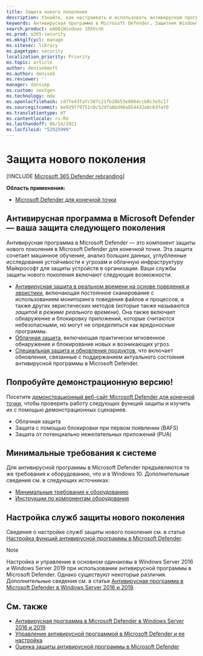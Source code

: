 ```yaml
---
title: Защита нового поколения
description: Узнайте, как настраивать и использовать антивирусную программу в Microsoft Defender (встроенная защита от вредоносных программ и вирусов), а также управлять ею.
keywords: Антивирусная программа в Microsoft Defender, Защитник Windows, защита от вредоносных программ, scep, system center endpoint protection, system center configuration manager, вирус, вредоносная программа, угроза, обнаружение, защита, безопасность
search.product: eADQiWindows 10XVcnh
ms.prod: m365-security
ms.mktglfcycl: manage
ms.sitesec: library
ms.pagetype: security
localization_priority: Priority
ms.topic: article
author: denisebmsft
ms.author: deniseb
ms.reviewer: ''
manager: dansimp
ms.custom: nextgen
ms.technology: mde
ms.openlocfilehash: cd7fe43fafc587c21fb28b53e0084ccb8c3e5c17
ms.sourcegitcommit: be929f79751c0c52dfa6bd98a854432a0c63faf0
ms.translationtype: HT
ms.contentlocale: ru-RU
ms.lasthandoff: 06/14/2021
ms.locfileid: "52925999"
---
```

# <a name="next-generation-protection"></a>Защита нового поколения

[!INCLUDE [Microsoft 365 Defender rebranding](../../includes/microsoft-defender.md)]

**Область применения:**

- [Microsoft Defender для конечной точки](/microsoft-365/security/defender-endpoint/)

## <a name="microsoft-defender-antivirus-your-next-generation-protection"></a>Антивирусная программа в Microsoft Defender — ваша защита следующего поколения

Антивирусная программа в Microsoft Defender — это компонент защиты нового поколения в Microsoft Defender для конечной точки. Эта защита сочетает машинное обучение, анализ больших данных, углубленные исследования устойчивости к угрозам и облачную инфраструктуру Майкрософт для защиты устройств в организации. Ваши службы защиты нового поколения включают следующие возможности.

- [Антивирусная защита в реальном времени на основе поведения и эвристики](configure-protection-features-microsoft-defender-antivirus.md), включающая постоянное сканирование с использованием мониторинга поведения файлов и процессов, а также других эвристических методов (которые также называются *защитой в режиме реального времени*). Она также включает обнаружение и блокировку приложений, которые считаются небезопасными, но могут не определяться как вредоносные программы.
- [Облачная защита](cloud-protection-microsoft-defender-antivirus.md), включающая практически мгновенное обнаружение и блокирование новых и возникающих угроз.
- [Специальная защита и обновления продуктов](manage-updates-baselines-microsoft-defender-antivirus.md), что включает обновления, связанные с поддержанием актуального состояния антивирусной программы в Microsoft Defender.

## <a name="try-a-demo"></a>Попробуйте демонстрационную версию!

Посетите [демонстрационный веб-сайт Microsoft Defender для конечной точки](https://demo.wd.microsoft.com?ocid=cx-wddocs-testground), чтобы проверить работу следующих функций защиты и изучить их с помощью демонстрационных сценариев.
- Облачная защита
- Защита с помощью блокировки при первом появлении (BAFS)
- Защита от потенциально нежелательных приложений (PUA)

## <a name="minimum-system-requirements"></a>Минимальные требования к системе

Для антивирусной программы в Microsoft Defender предъявляются те же требования к оборудованию, что и в Windows 10. Дополнительные сведения см. в следующих источниках:

- [Минимальные требования к оборудованию](/windows-hardware/design/minimum/minimum-hardware-requirements-overview)
- [Инструкции по компонентам оборудования](/windows-hardware/design/component-guidelines/components)

## <a name="configure-next-generation-protection-services"></a>Настройка служб защиты нового поколения

Сведения о настройке служб защиты нового поколения см. в статье [Настройка функций антивирусной программы в Microsoft Defender](configure-microsoft-defender-antivirus-features.md).

> [!Note]  
> Настройка и управление в основном одинаковы в Windows Server 2016 и Windows Server 2019 при использовании антивирусной программы в Microsoft Defender. Однако существуют некоторые различия. Дополнительные сведения см. в статье [Антивирусная программа в Microsoft Defender в Windows Server 2016 и 2019](microsoft-defender-antivirus-on-windows-server.md).

## <a name="see-also"></a>См. также

- [Антивирусная программа в Microsoft Defender в Windows Server 2016 и 2019](microsoft-defender-antivirus-on-windows-server.md)
- [Управление антивирусной программой в Microsoft Defender и ее настройка](configuration-management-reference-microsoft-defender-antivirus.md)
- [Оценка защиты антивирусной программы в Microsoft Defender](evaluate-microsoft-defender-antivirus.md)
